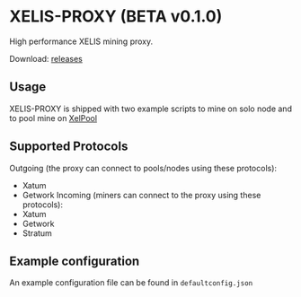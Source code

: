 
# XELIS-PROXY (BETA v0.1.0)
High performance XELIS mining proxy.

Download: [releases](https://github.com/xelpool/xelis-proxy/releases)

## Usage
XELIS-PROXY is shipped with two example scripts to mine on solo node and to pool mine on [XelPool](https://xelpool.com)

## Supported Protocols
Outgoing (the proxy can connect to pools/nodes using these protocols):
- Xatum
- Getwork
Incoming (miners can connect to the proxy using these protocols):
- Xatum
- Getwork
- Stratum

## Example configuration
An example configuration file can be found in `defaultconfig.json`